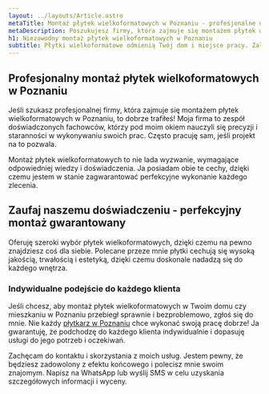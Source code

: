 ```yaml
---
layout: ../layouts/Article.astro
metaTitle: Montaż płytek wielkoformatowych w Poznaniu - profesjonalne usługi
metaDescription: Poszukujesz firmy, która zajmuje się montażem płytek wielkoformatowych w Poznaniu? Jestem ekspertem, który zapewnia perfekcyjne wykonanie każdego zlecenia. Oferuję szeroki wybór wysokiej jakości płytek oraz indywidualne podejście do każdego klienta. Skontaktuj się ze mną już dziś i zamów moje usługi. Gwarantuję satysfakcję z efektu końcowego.
h1: Niezawodny montaż płytek wielkoformatowych w Poznaniu
subtitle: Płytki wielkoformatowe odmienią Twój dom i miejsce pracy. Założę się o to.
---
```

## Profesjonalny montaż płytek wielkoformatowych w Poznaniu
Jeśli szukasz profesjonalnej firmy, która zajmuje się montażem płytek wielkoformatowych w Poznaniu, to dobrze trafiłeś! Moja firma to zespół doświadczonych fachowców, którzy pod moim okiem nauczyli się precyzji i staranności w wykonywaniu swoich prac. Często pracuję sam, jeśli projekt na to pozwala.

Montaż płytek wielkoformatowych to nie lada wyzwanie, wymagające odpowiedniej wiedzy i doświadczenia. Ja posiadam obie te cechy, dzięki czemu jestem w stanie zagwarantować perfekcyjne wykonanie każdego zlecenia.

## Zaufaj naszemu doświadczeniu - perfekcyjny montaż gwarantowany
Oferuję szeroki wybór płytek wielkoformatowych, dzięki czemu na pewno znajdziesz coś dla siebie. Polecane przeze mnie płytki cechują się wysoką jakością, trwałością i estetyką, dzięki czemu doskonale nadadzą się do każdego wnętrza.

### Indywidualne podejście do każdego klienta
Jeśli chcesz, aby montaż płytek wielkoformatowych w Twoim domu czy mieszkaniu w Poznaniu przebiegł sprawnie i bezproblemowo, zgłoś się do mnie. Nie każdy [płytkarz w Poznaniu](/plytkarz-poznan) chce wykonać swoją pracę dobrze! Ja gwarantuję, że podchodzę do każdego klienta indywidualnie i dopasuję usługi do jego potrzeb i oczekiwań.

Zachęcam do kontaktu i skorzystania z moich usług. Jestem pewny, że będziesz zadowolony z efektu końcowego i polecisz mnie swoim znajomym. Napisz na WhatsApp lub wyślij SMS w celu uzyskania szczegółowych informacji i wyceny.
